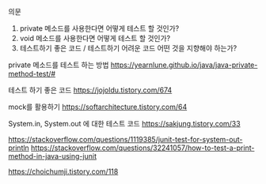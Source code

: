 의문

1. private 메소드를 사용한다면 어떻게 테스트 할 것인가?
2. void 메소드를 사용한다면 어떻게 테스트 할 것인가?
3. 테스트하기 좋은 코드 / 테스트하기 어려운 코드 어떤 것을 지향해야 하는가?

private 메소드를 테스트 하는 방법
https://yearnlune.github.io/java/java-private-method-test/#

테스트 하기 좋은 코드
https://jojoldu.tistory.com/674

mock를 활용하기
https://softarchitecture.tistory.com/64

System.in, System.out 에 대한 테스트 코드
https://sakjung.tistory.com/33

https://stackoverflow.com/questions/1119385/junit-test-for-system-out-println
https://stackoverflow.com/questions/32241057/how-to-test-a-print-method-in-java-using-junit

https://choichumji.tistory.com/118
